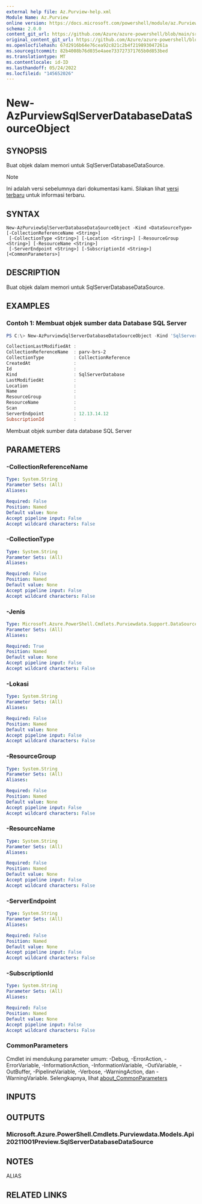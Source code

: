 ```yaml
---
external help file: Az.Purview-help.xml
Module Name: Az.Purview
online version: https://docs.microsoft.com/powershell/module/az.Purview/new-AzPurviewSqlServerDatabaseDataSourceObject
schema: 2.0.0
content_git_url: https://github.com/Azure/azure-powershell/blob/main/src/Purview/Purview/help/New-AzPurviewSqlServerDatabaseDataSourceObject.md
original_content_git_url: https://github.com/Azure/azure-powershell/blob/main/src/Purview/Purview/help/New-AzPurviewSqlServerDatabaseDataSourceObject.md
ms.openlocfilehash: 67d2916b64e76cea92c821c2b4f219893047261a
ms.sourcegitcommit: 82b4008b76d035e4aee733727371765b0d853bed
ms.translationtype: MT
ms.contentlocale: id-ID
ms.lasthandoff: 05/24/2022
ms.locfileid: "145652026"
---
```

# New-AzPurviewSqlServerDatabaseDataSourceObject

## SYNOPSIS
Buat objek dalam memori untuk SqlServerDatabaseDataSource.

> [!NOTE]
>Ini adalah versi sebelumnya dari dokumentasi kami. Silakan lihat [versi terbaru](/powershell/module/az.purview/new-azpurviewsqlserverdatabasedatasourceobject) untuk informasi terbaru.

## SYNTAX

```
New-AzPurviewSqlServerDatabaseDataSourceObject -Kind <DataSourceType> [-CollectionReferenceName <String>]
 [-CollectionType <String>] [-Location <String>] [-ResourceGroup <String>] [-ResourceName <String>]
 [-ServerEndpoint <String>] [-SubscriptionId <String>] [<CommonParameters>]
```

## DESCRIPTION
Buat objek dalam memori untuk SqlServerDatabaseDataSource.

## EXAMPLES

### Contoh 1: Membuat objek sumber data Database SQL Server
```powershell
PS C:\> New-AzPurviewSqlServerDatabaseDataSourceObject -Kind 'SqlServerDatabase' -CollectionReferenceName 'parv-brs-2' -CollectionType 'CollectionReference' -ServerEndpoint '12.13.14.12'

CollectionLastModifiedAt :
CollectionReferenceName  : parv-brs-2
CollectionType           : CollectionReference
CreatedAt                :
Id                       :
Kind                     : SqlServerDatabase
LastModifiedAt           :
Location                 :
Name                     :
ResourceGroup            :
ResourceName             :
Scan                     :
ServerEndpoint           : 12.13.14.12
SubscriptionId           :
```

Membuat objek sumber data database SQL Server

## PARAMETERS

### -CollectionReferenceName

```yaml
Type: System.String
Parameter Sets: (All)
Aliases:

Required: False
Position: Named
Default value: None
Accept pipeline input: False
Accept wildcard characters: False
```

### -CollectionType

```yaml
Type: System.String
Parameter Sets: (All)
Aliases:

Required: False
Position: Named
Default value: None
Accept pipeline input: False
Accept wildcard characters: False
```

### -Jenis

```yaml
Type: Microsoft.Azure.PowerShell.Cmdlets.Purviewdata.Support.DataSourceType
Parameter Sets: (All)
Aliases:

Required: True
Position: Named
Default value: None
Accept pipeline input: False
Accept wildcard characters: False
```

### -Lokasi

```yaml
Type: System.String
Parameter Sets: (All)
Aliases:

Required: False
Position: Named
Default value: None
Accept pipeline input: False
Accept wildcard characters: False
```

### -ResourceGroup

```yaml
Type: System.String
Parameter Sets: (All)
Aliases:

Required: False
Position: Named
Default value: None
Accept pipeline input: False
Accept wildcard characters: False
```

### -ResourceName

```yaml
Type: System.String
Parameter Sets: (All)
Aliases:

Required: False
Position: Named
Default value: None
Accept pipeline input: False
Accept wildcard characters: False
```

### -ServerEndpoint

```yaml
Type: System.String
Parameter Sets: (All)
Aliases:

Required: False
Position: Named
Default value: None
Accept pipeline input: False
Accept wildcard characters: False
```

### -SubscriptionId

```yaml
Type: System.String
Parameter Sets: (All)
Aliases:

Required: False
Position: Named
Default value: None
Accept pipeline input: False
Accept wildcard characters: False
```

### CommonParameters
Cmdlet ini mendukung parameter umum: -Debug, -ErrorAction, -ErrorVariable, -InformationAction, -InformationVariable, -OutVariable, -OutBuffer, -PipelineVariable, -Verbose, -WarningAction, dan -WarningVariable. Selengkapnya, lihat [about_CommonParameters](http://go.microsoft.com/fwlink/?LinkID=113216)

## INPUTS

## OUTPUTS

### Microsoft.Azure.PowerShell.Cmdlets.Purviewdata.Models.Api20211001Preview.SqlServerDatabaseDataSource

## NOTES

ALIAS

## RELATED LINKS
